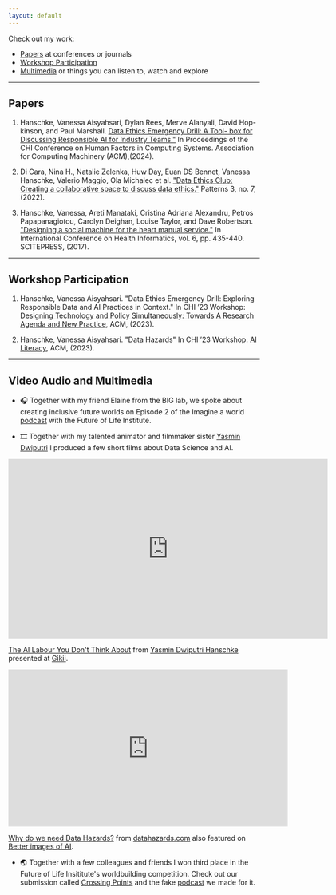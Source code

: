 ```yaml
---
layout: default
---
```


Check out my work:
* [Papers](#papers) at conferences or journals
* [Workshop Participation](#workshop-participation)
* [Multimedia](#video-audio-and-multimedia) or things you can listen to, watch and explore

---

## Papers

1. Hanschke, Vanessa Aisyahsari, Dylan Rees, Merve Alanyali, David Hop- kinson, and Paul Marshall. [Data Ethics Emergency Drill: A Tool- box for Discussing Responsible AI for Industry Teams."](https://arxiv.org/abs/2403.10438) In Proceedings of the CHI Conference on Human Factors in Computing Systems. Association for Computing Machinery (ACM),(2024).

2. Di Cara, Nina H., Natalie Zelenka, Huw Day, Euan DS Bennet, Vanessa Hanschke, Valerio Maggio, Ola Michalec et al. ["Data Ethics Club: Creating a collaborative space to discuss data ethics."](https://www.cell.com/patterns/pdf/S2666-3899(22)00134-9.pdf) Patterns 3, no. 7, (2022).

3. Hanschke, Vanessa, Areti Manataki, Cristina Adriana Alexandru, Petros Papapanagiotou, Carolyn Deighan, Louise Taylor, and Dave Robertson. ["Designing a social machine for the heart manual service."](https://www.scitepress.org/PublishedPapers/2017/62490/62490.pdf) In International Conference on Health Informatics, vol. 6, pp. 435-440. SCITEPRESS, (2017).

---

## Workshop Participation

1. Hanschke, Vanessa Aisyahsari. "Data Ethics Emergency Drill: Exploring Responsible Data and AI Practices in Context." In CHI ’23 Workshop: [Designing Technology and Policy Simultaneously: Towards A Research Agenda and New Practice](http://designpolicy.one/accepted.html), ACM, (2023).

2. Hanschke, Vanessa Aisyahsari. "Data Hazards" In CHI ’23 Workshop: [AI Literacy](https://sites.gatech.edu/chi2023ailiteracy/sample-page/), ACM, (2023).

---

## Video Audio and Multimedia

* 🎧 Together with my friend Elaine from the BIG lab, we spoke about creating inclusive future worlds on Episode 2 of the Imagine a world [podcast](https://worldbuild.ai/podcast/) with the Future of Life Institute.

* 🎞️ Together with my talented animator and filmmaker sister [Yasmin Dwiputri](http://yasmindwiputri.com/index.html) I produced a few short films about Data Science and AI.

<iframe src="https://player.vimeo.com/video/618142938?h=5ea2f017ed" width="640" height="360" frameborder="0" allow="autoplay; fullscreen; picture-in-picture" allowfullscreen></iframe>
<p><a href="https://vimeo.com/618142938">The AI Labour You Don&#039;t Think About</a> from <a href="https://vimeo.com/yasmindwiputri">Yasmin Dwiputri Hanschke</a> presented at <a href="https://www.gikii.org/gikii-2021-final-schedule/">Gikii</a>.</p>

<iframe width="560" height="315" src="https://www.youtube.com/embed/hkLGw49WvCs" title="YouTube video player" frameborder="0" allow="accelerometer; autoplay; clipboard-write; encrypted-media; gyroscope; picture-in-picture; web-share" allowfullscreen></iframe>
<p><a href="https://youtu.be/hkLGw49WvCs">Why do we need Data Hazards?</a> from <a href="https://datahazards.com/">datahazards.com</a> also featured on <a href="https://betterimagesofai.org">Better images of AI</a>.</p>

* 🌏 Together with a few colleagues and friends I won third place in the Future of Life Insititute's worldbuilding competition.
Check out our submission called [Crossing Points](https://worldbuild.ai/crossing-points/) and the fake [podcast](https://www.youtube.com/watch?v=gottNO5ih4I) we made for it.

